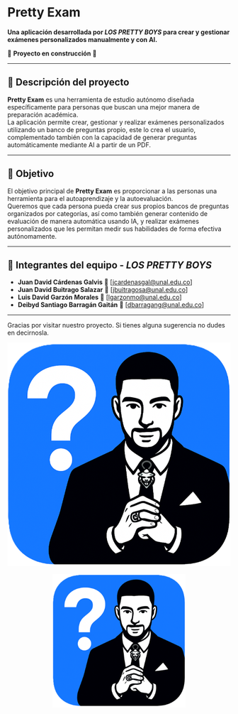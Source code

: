 # Pretty Exam

**Una aplicación desarrollada por *LOS PRETTY BOYS* para crear y gestionar exámenes personalizados manualmente y con AI.**

🚧 **Proyecto en construcción** 🚧

---

## 📌 Descripción del proyecto

**Pretty Exam** es una herramienta de estudio autónomo diseñada específicamente para personas que buscan una mejor manera de preparación académica.  
La aplicación permite crear, gestionar y realizar exámenes personalizados utilizando un banco de preguntas propio, este lo crea el usuario, complementado también con la capacidad de generar preguntas automáticamente mediante AI a partir de un PDF.

---

## 🎯 Objetivo

El objetivo principal de **Pretty Exam** es proporcionar a las personas una herramienta para el autoaprendizaje y la autoevaluación.  
Queremos que cada persona pueda crear sus propios bancos de preguntas organizados por categorías, así como también generar contenido de evaluación de manera automática usando IA, y realizar exámenes personalizados que les permitan medir sus habilidades de forma efectiva autónomamente.

---

## 👥 Integrantes del equipo - *LOS PRETTY BOYS*

- **Juan David Cárdenas Galvis** 📧 [jcardenasgal@unal.edu.co]  
- **Juan David Buitrago Salazar** 📧 [jbuitragosa@unal.edu.co]  
- **Luis David Garzón Morales** 📧 [lgarzonmo@unal.edu.co]  
- **Deibyd Santiago Barragán Gaitán** 📧 [dbarragang@unal.edu.co]  

---

Gracias por visitar nuestro proyecto. Si tienes alguna sugerencia no dudes en decirnosla. 


![Logo](Logo.png)

<div align="center">
  <img src="Logo.png" alt="Logo del proyecto" width="300">
</div>

